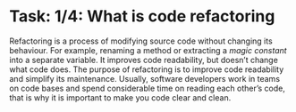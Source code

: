 # Task: 1/4: What is code refactoring

Refactoring is a process of modifying source code without changing its behaviour. 
For example, renaming a method or extracting a *magic constant* into a separate variable. 
It improves code readability, but doesn’t change what code does. 
The purpose of refactoring is to improve code readability and simplify its maintenance. 
Usually, software developers work in teams on code bases and spend considerable time on reading each other’s code,
that is why it is important to make you code clear and clean. 
